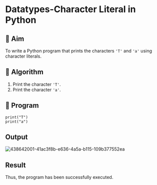 # Datatypes-Character Literal in Python

## 🎯 Aim
To write a Python program that prints the characters `'T'` and `'a'` using character literals.

## 🧠 Algorithm
1. Print the character `'T'`.
2. Print the character `'a'`.

## 🧾 Program
```
print("T")
print("a")
```

## Output
![438642001-41ac3f8b-e636-4a5a-b115-109b377552ea](https://github.com/user-attachments/assets/72c230d4-ac2d-4086-b39f-c2a7b1bc7645)

## Result
Thus, the program has been successfully executed.
